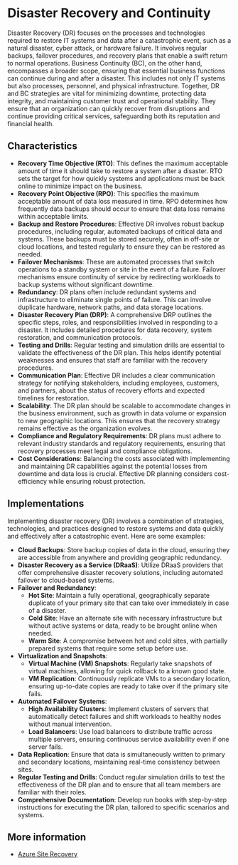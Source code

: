 # Disaster Recovery and Continuity

Disaster Recovery (DR) focuses on the processes and technologies required to restore IT systems and data after a catastrophic event, such as a natural disaster, cyber attack, or hardware failure. It involves regular backups, failover procedures, and recovery plans that enable a swift return to normal operations. Business Continuity (BC), on the other hand, encompasses a broader scope, ensuring that essential business functions can continue during and after a disaster. This includes not only IT systems but also processes, personnel, and physical infrastructure. Together, DR and BC strategies are vital for minimizing downtime, protecting data integrity, and maintaining customer trust and operational stability. They ensure that an organization can quickly recover from disruptions and continue providing critical services, safeguarding both its reputation and financial health.

## Characteristics

- **Recovery Time Objective (RTO)**: This defines the maximum acceptable amount of time it should take to restore a system after a disaster. RTO sets the target for how quickly systems and applications must be back online to minimize impact on the business.
- **Recovery Point Objective (RPO)**: This specifies the maximum acceptable amount of data loss measured in time. RPO determines how frequently data backups should occur to ensure that data loss remains within acceptable limits.
- **Backup and Restore Procedures**: Effective DR involves robust backup procedures, including regular, automated backups of critical data and systems. These backups must be stored securely, often in off-site or cloud locations, and tested regularly to ensure they can be restored as needed.
- **Failover Mechanisms**: These are automated processes that switch operations to a standby system or site in the event of a failure. Failover mechanisms ensure continuity of service by redirecting workloads to backup systems without significant downtime.
- **Redundancy**: DR plans often include redundant systems and infrastructure to eliminate single points of failure. This can involve duplicate hardware, network paths, and data storage locations.
- **Disaster Recovery Plan (DRP)**: A comprehensive DRP outlines the specific steps, roles, and responsibilities involved in responding to a disaster. It includes detailed procedures for data recovery, system restoration, and communication protocols.
- **Testing and Drills**: Regular testing and simulation drills are essential to validate the effectiveness of the DR plan. This helps identify potential weaknesses and ensures that staff are familiar with the recovery procedures.
- **Communication Plan**: Effective DR includes a clear communication strategy for notifying stakeholders, including employees, customers, and partners, about the status of recovery efforts and expected timelines for restoration.
- **Scalability**: The DR plan should be scalable to accommodate changes in the business environment, such as growth in data volume or expansion to new geographic locations. This ensures that the recovery strategy remains effective as the organization evolves.
- **Compliance and Regulatory Requirements**: DR plans must adhere to relevant industry standards and regulatory requirements, ensuring that recovery processes meet legal and compliance obligations.
- **Cost Considerations**: Balancing the costs associated with implementing and maintaining DR capabilities against the potential losses from downtime and data loss is crucial. Effective DR planning considers cost-efficiency while ensuring robust protection.

## Implementations

Implementing disaster recovery (DR) involves a combination of strategies, technologies, and practices designed to restore systems and data quickly and effectively after a catastrophic event. Here are some examples:

- **Cloud Backups**: Store backup copies of data in the cloud, ensuring they are accessible from anywhere and providing geographic redundancy.
- **Disaster Recovery as a Service (DRaaS)**: Utilize DRaaS providers that offer comprehensive disaster recovery solutions, including automated failover to cloud-based systems.
- **Failover and Redundancy**:
  - **Hot Site**: Maintain a fully operational, geographically separate duplicate of your primary site that can take over immediately in case of a disaster.
  - **Cold Site**: Have an alternate site with necessary infrastructure but without active systems or data, ready to be brought online when needed.
  - **Warm Site**: A compromise between hot and cold sites, with partially prepared systems that require some setup before use.
- **Virtualization and Snapshots**:
  - **Virtual Machine (VM) Snapshots**: Regularly take snapshots of virtual machines, allowing for quick rollback to a known good state.
  - **VM Replication**: Continuously replicate VMs to a secondary location, ensuring up-to-date copies are ready to take over if the primary site fails.
- **Automated Failover Systems**:
  - **High Availability Clusters**: Implement clusters of servers that automatically detect failures and shift workloads to healthy nodes without manual intervention.
  - **Load Balancers**: Use load balancers to distribute traffic across multiple servers, ensuring continuous service availability even if one server fails.
- **Data Replication**: Ensure that data is simultaneously written to primary and secondary locations, maintaining real-time consistency between sites.
- **Regular Testing and Drills**: Conduct regular simulation drills to test the effectiveness of the DR plan and to ensure that all team members are familiar with their roles.
- **Comprehensive Documentation**: Develop run books with step-by-step instructions for executing the DR plan, tailored to specific scenarios and systems.

## More information

- [Azure Site Recovery](https://azure.microsoft.com/en-us/products/site-recovery/)
